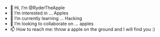 - 👋 Hi, I’m @RyderTheApple
- 👀 I’m interested in ... Apples
- 🌱 I’m currently learning ... Hacking
- 💞️ I’m looking to collaborate on ... apples
- 📫 How to reach me: throw a apple on the ground and I will find you :)

<!---
RyderTheApple/RyderTheApple is a ✨ special ✨ repository because its `README.md` (this file) appears on your GitHub profile.
You can click the Preview link to take a look at your changes.
--->

